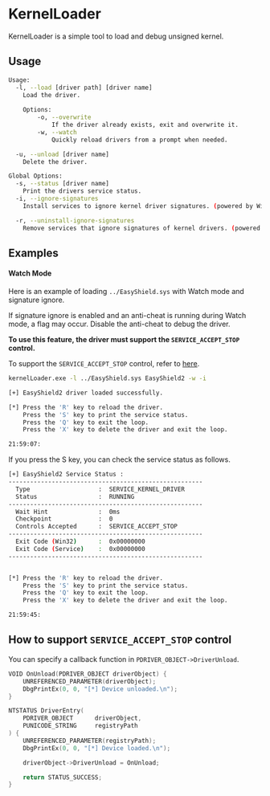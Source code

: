 # KernelLoader

KernelLoader is a simple tool to load and debug unsigned kernel.

## Usage

```bash
Usage:
  -l, --load [driver path] [driver name]
	Load the driver.
		
	Options:
		-o, --overwrite
			If the driver already exists, exit and overwrite it.
		-w, --watch
			Quickly reload drivers from a prompt when needed.

  -u, --unload [driver name]
	Delete the driver.

Global Options:
  -s, --status [driver name]
	Print the drivers service status.
  -i, --ignore-signatures
  	Install services to ignore kernel driver signatures. (powered by Wind64)

  -r, --uninstall-ignore-signatures
	Remove services that ignore signatures of kernel drivers. (powered by Wind64)
```

## Examples

#### Watch Mode

Here is an example of loading `../EasyShield.sys` with Watch mode and signature ignore.

If signature ignore is enabled and an anti-cheat is running during Watch mode, a flag may occur. Disable the anti-cheat to debug the driver.

**To use this feature, the driver must support the `SERVICE_ACCEPT_STOP` control.**

To support the `SERVICE_ACCEPT_STOP` control, refer to [here](#how-to-support-service_accept_stop-control).


```bash
kernelLoader.exe -l ../EasyShield.sys EasyShield2 -w -i
```

```bash
[+] EasyShield2 driver loaded successfully.

[*] Press the 'R' key to reload the driver.
    Press the 'S' key to print the service status.
    Press the 'Q' key to exit the loop.
    Press the 'X' key to delete the driver and exit the loop.

21:59:07:
```

If you press the S key, you can check the service status as follows.

```bash
[+] EasyShield2 Service Status :
------------------------------------------------------
  Type                   :  SERVICE_KERNEL_DRIVER
  Status                 :  RUNNING
------------------------------------------------------
  Wait Hint              :  0ms
  Checkpoint             :  0
  Controls Accepted      :  SERVICE_ACCEPT_STOP
------------------------------------------------------
  Exit Code (Win32)      :  0x00000000
  Exit Code (Service)    :  0x00000000
------------------------------------------------------


[*] Press the 'R' key to reload the driver.
    Press the 'S' key to print the service status.
    Press the 'Q' key to exit the loop.
    Press the 'X' key to delete the driver and exit the loop.

21:59:45:
```

## How to support `SERVICE_ACCEPT_STOP` control

You can specify a callback function in `PDRIVER_OBJECT->DriverUnload`.

```c
VOID OnUnload(PDRIVER_OBJECT driverObject) {
	UNREFERENCED_PARAMETER(driverObject);
    DbgPrintEx(0, 0, "[*] Device unloaded.\n");
}

NTSTATUS DriverEntry(
	PDRIVER_OBJECT		driverObject,
	PUNICODE_STRING		registryPath
) {
	UNREFERENCED_PARAMETER(registryPath);
    DbgPrintEx(0, 0, "[*] Device loaded.\n");

    driverObject->DriverUnload = OnUnload;

	return STATUS_SUCCESS;
}
```